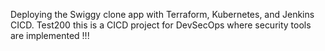 Deploying the Swiggy clone app with Terraform, Kubernetes, and Jenkins CICD.
Test200
this is a CICD project for DevSecOps where security tools are implemented
!!!




